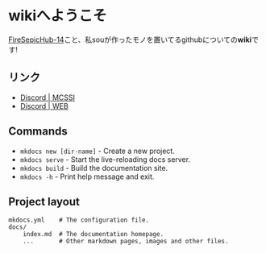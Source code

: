 # wikiへようこそ

[FireSepicHub-14](github.com/FireSepicHub-14)こと、私souが作ったモノを置いてるgithubについての**wiki**です!



## リンク
  - [Discord | MCSSI](https://discord.gg/vFUNgkEUm2)
  - [Discord | WEB](https://discord.gg/vAnuDKB7AG)















## Commands

* `mkdocs new [dir-name]` - Create a new project.
* `mkdocs serve` - Start the live-reloading docs server.
* `mkdocs build` - Build the documentation site.
* `mkdocs -h` - Print help message and exit.

## Project layout

    mkdocs.yml    # The configuration file.
    docs/
        index.md  # The documentation homepage.
        ...       # Other markdown pages, images and other files.
